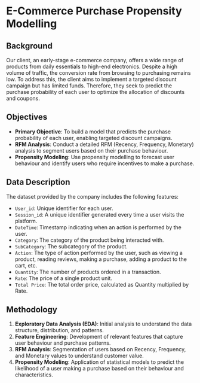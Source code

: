 
# E-Commerce Purchase Propensity Modelling

## Background
Our client, an early-stage e-commerce company, offers a wide range of products from daily essentials to high-end electronics. Despite a high volume of traffic, the conversion rate from browsing to purchasing remains low. To address this, the client aims to implement a targeted discount campaign but has limited funds. Therefore, they seek to predict the purchase probability of each user to optimize the allocation of discounts and coupons.

## Objectives
- **Primary Objective**: To build a model that predicts the purchase probability of each user, enabling targeted discount campaigns.
- **RFM Analysis**: Conduct a detailed RFM (Recency, Frequency, Monetary) analysis to segment users based on their purchase behaviour.
- **Propensity Modeling**: Use propensity modelling to forecast user behaviour and identify users who require incentives to make a purchase.

## Data Description
The dataset provided by the company includes the following features:
- `User_id`: Unique identifier for each user.
- `Session_id`: A unique identifier generated every time a user visits the platform.
- `DateTime`: Timestamp indicating when an action is performed by the user.
- `Category`: The category of the product being interacted with.
- `SubCategory`: The subcategory of the product.
- `Action`: The type of action performed by the user, such as viewing a product, reading reviews, making a purchase, adding a product to the cart, etc.
- `Quantity`: The number of products ordered in a transaction.
- `Rate`: The price of a single product unit.
- `Total Price`: The total order price, calculated as Quantity multiplied by Rate.

## Methodology
1. **Exploratory Data Analysis (EDA)**: Initial analysis to understand the data structure, distribution, and patterns.
2. **Feature Engineering**: Development of relevant features that capture user behaviour and purchase patterns.
3. **RFM Analysis**: Segmentation of users based on Recency, Frequency, and Monetary values to understand customer value.
4. **Propensity Modeling**: Application of statistical models to predict the likelihood of a user making a purchase based on their behaviour and characteristics.
